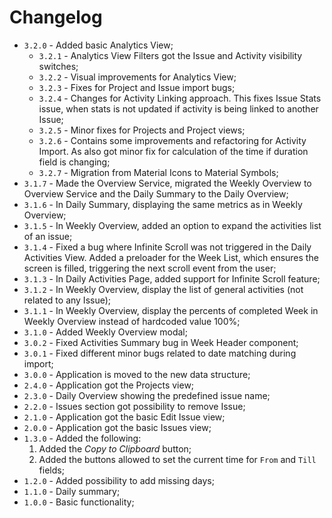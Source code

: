 # Changelog

- `3.2.0` - Added basic Analytics View;
  - `3.2.1` - Analytics View Filters got the Issue and Activity visibility switches;
  - `3.2.2` - Visual improvements for Analytics View;
  - `3.2.3` - Fixes for Project and Issue import bugs;
  - `3.2.4` - Changes for Activity Linking approach. This fixes Issue Stats issue, when stats is not updated if activity is being linked to another Issue;
  - `3.2.5` - Minor fixes for Projects and Project views;
  - `3.2.6` - Contains some improvements and refactoring for Activity Import. As also got minor fix for calculation of the time if duration field is changing;
  - `3.2.7` - Migration from Material Icons to Material Symbols;
- `3.1.7` - Made the Overview Service, migrated the Weekly Overview to Overview Service and the Daily Summary to the Daily Overview;
- `3.1.6` - In Daily Summary, displaying the same metrics as in Weekly Overview;
- `3.1.5` - In Weekly Overview, added an option to expand the activities list of an issue;
- `3.1.4` - Fixed a bug where Infinite Scroll was not triggered in the Daily Activities View. Added a preloader for the Week List, which ensures the screen is filled, triggering the next scroll event from the user;
- `3.1.3` - In Daily Activities Page, added support for Infinite Scroll feature;
- `3.1.2` - In Weekly Overview, display the list of general activities (not related to any Issue);
- `3.1.1` - In Weekly Overview, display the percents of completed Week in Weekly Overview instead of hardcoded value 100%;
- `3.1.0` - Added Weekly Overview modal;
- `3.0.2` - Fixed Activities Summary bug in Week Header component;
- `3.0.1` - Fixed different minor bugs related to date matching during import;
- `3.0.0` - Application is moved to the new data structure;
- `2.4.0` - Application got the Projects view;
- `2.3.0` - Daily Overview showing the predefined issue name;
- `2.2.0` - Issues section got possibility to remove Issue;
- `2.1.0` - Application got the basic Edit Issue view;
- `2.0.0` - Application got the basic Issues view;
- `1.3.0` - Added the following:
  1. Added the _Copy to Clipboard_ button;
  2. Added the buttons allowed to set the current time for `From` and `Till` fields;
- `1.2.0` - Added possibility to add missing days;
- `1.1.0` - Daily summary;
- `1.0.0` - Basic functionality;
